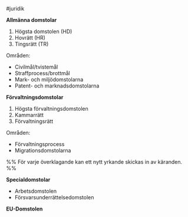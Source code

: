 #juridik 

**Allmänna domstolar**
1. Högsta domstolen (HD)
2. Hovrätt (HR)
3. Tingsrätt (TR)

Områden:
- Civilmål/tvistemål
- Straffprocess/brottmål
- Mark- och miljödomstolarna
- Patent- och marknadsdomstolarna

**Förvaltningsdomstolar**
1. Högsta förvaltningsdomstolen
2. Kammarrätt
3. Förvaltningsrätt

Områden:
- Förvaltningsprocess
- Migrationsdomstolarna

%% För varje överklagande kan ett nytt yrkande skickas in av käranden.  %%

**Specialdomstolar**
- Arbetsdomstolen
- Försvarsunderrättelsedomstolen

**EU-Domstolen**
